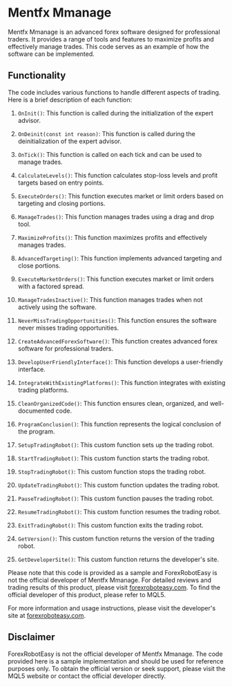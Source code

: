 # Mentfx Mmanage

Mentfx Mmanage is an advanced forex software designed for professional traders. It provides a range of tools and features to maximize profits and effectively manage trades. This code serves as an example of how the software can be implemented.

## Functionality

The code includes various functions to handle different aspects of trading. Here is a brief description of each function:

1. `OnInit()`: This function is called during the initialization of the expert advisor.

2. `OnDeinit(const int reason)`: This function is called during the deinitialization of the expert advisor.

3. `OnTick()`: This function is called on each tick and can be used to manage trades.

4. `CalculateLevels()`: This function calculates stop-loss levels and profit targets based on entry points.

5. `ExecuteOrders()`: This function executes market or limit orders based on targeting and closing portions.

6. `ManageTrades()`: This function manages trades using a drag and drop tool.

7. `MaximizeProfits()`: This function maximizes profits and effectively manages trades.

8. `AdvancedTargeting()`: This function implements advanced targeting and close portions.

9. `ExecuteMarketOrders()`: This function executes market or limit orders with a factored spread.

10. `ManageTradesInactive()`: This function manages trades when not actively using the software.

11. `NeverMissTradingOpportunities()`: This function ensures the software never misses trading opportunities.

12. `CreateAdvancedForexSoftware()`: This function creates advanced forex software for professional traders.

13. `DevelopUserFriendlyInterface()`: This function develops a user-friendly interface.

14. `IntegrateWithExistingPlatforms()`: This function integrates with existing trading platforms.

15. `CleanOrganizedCode()`: This function ensures clean, organized, and well-documented code.

16. `ProgramConclusion()`: This function represents the logical conclusion of the program.

17. `SetupTradingRobot()`: This custom function sets up the trading robot.

18. `StartTradingRobot()`: This custom function starts the trading robot.

19. `StopTradingRobot()`: This custom function stops the trading robot.

20. `UpdateTradingRobot()`: This custom function updates the trading robot.

21. `PauseTradingRobot()`: This custom function pauses the trading robot.

22. `ResumeTradingRobot()`: This custom function resumes the trading robot.

23. `ExitTradingRobot()`: This custom function exits the trading robot.

24. `GetVersion()`: This custom function returns the version of the trading robot.

25. `GetDeveloperSite()`: This custom function returns the developer's site.

Please note that this code is provided as a sample and ForexRobotEasy is not the official developer of Mentfx Mmanage. For detailed reviews and trading results of this product, please visit [forexroboteasy.com](https://forexroboteasy.com/forex-robot-review/review-of-mentfx-mmanage-advanced-forex-software-for-professional-traders/). To find the official developer of this product, please refer to MQL5.

For more information and usage instructions, please visit the developer's site at [forexroboteasy.com](https://forexroboteasy.com/).

## Disclaimer

ForexRobotEasy is not the official developer of Mentfx Mmanage. The code provided here is a sample implementation and should be used for reference purposes only. To obtain the official version or seek support, please visit the MQL5 website or contact the official developer directly.
